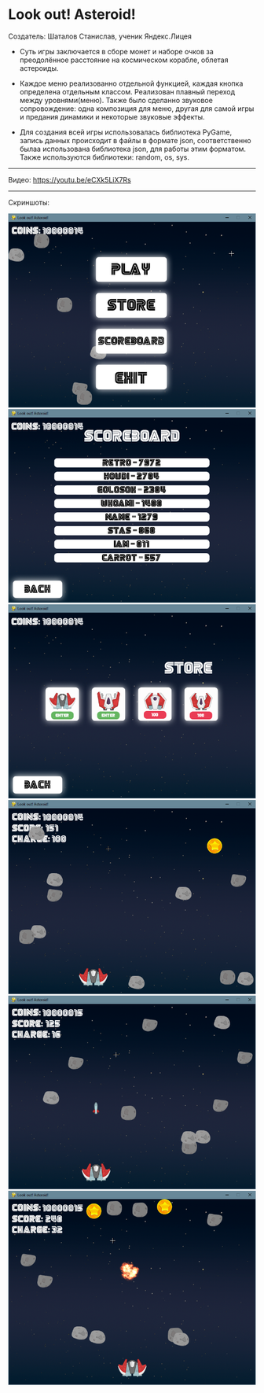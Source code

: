 # Look out! Asteroid!
Создатель: Шаталов Станислав, ученик Яндекс.Лицея

* Суть игры заключается в сборе монет и наборе очков за преодолённое расстояние на космическом корабле, облетая астероиды.

* Каждое меню реализованно отдельной функцией, каждая кнопка определена отдельным классом. Реализован плавный переход между уровнями(меню). Также было сделанно звуковое сопровождение: одна композиция для меню, другая для самой игры и предания динамики и некоторые звуковые эффекты.

* Для создания всей игры использовалась библиотека PyGame, запись данных происходит в файлы в формате json, соответственно былаа использована библиотека json, для работы этим форматом. Также используются библиотеки: random, os, sys.

***
Видео: https://youtu.be/eCXk5LiX7Rs
***
Скриншоты:

![Главное меню](https://github.com/RETRO30/Look-out-Asteroid/blob/main/screenshots/screen%20(3).png?raw=true)
![Таблица рекордов](https://github.com/RETRO30/Look-out-Asteroid/blob/main/screenshots/screen%20(1).png?raw=true)
![Внутриигровой магазин](https://github.com/RETRO30/Look-out-Asteroid/blob/main/screenshots/screen%20(4).png?raw=true)
![Скрин из игры](https://github.com/RETRO30/Look-out-Asteroid/blob/main/screenshots/screen%20(2).png?raw=true)
![Скрин из игры](https://github.com/RETRO30/Look-out-Asteroid/blob/main/screenshots/screen%20(5).png?raw=true)
![ГСкрин из игры](https://github.com/RETRO30/Look-out-Asteroid/blob/main/screenshots/screen%20(6).png?raw=true)
